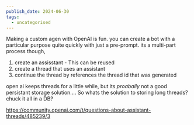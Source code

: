 ```yaml
---
publish_date: 2024-06-30
tags:
  - uncategorised
---
```

Making a custom agen with OpenAI is fun. you can create a bot with a particular purpose quite quickly with just a pre-prompt. its a multi-part process though,

1. create an assisstant - This can be reused
2. create a thread that uses an assistant
3. continue the thread by references the thread id that was generated

open ai keeps threads for a little while, but its _proabally_ not a good persistant storage solution....
So whats the solution to storing long threads? chuck it all in a DB? 


https://community.openai.com/t/questions-about-assistant-threads/485239/3




